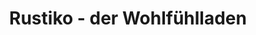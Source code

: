---
title: "Rustiko - der Wohlfühlladen"
url: /rosenheim/rustiko-der-wohlfuehlladen/
shop: Kleidung
---